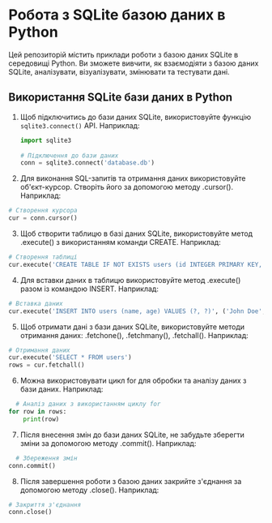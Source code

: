 # Робота з SQLite базою даних в Python

Цей репозиторій містить приклади роботи з базою даних SQLite в середовищі Python. Ви зможете вивчити, як взаємодіяти з базою даних SQLite, аналізувати, візуалізувати, змінювати та тестувати дані.

## Використання SQLite бази даних в Python

1. Щоб підключитись до бази даних SQLite, використовуйте функцію `sqlite3.connect()` API. Наприклад:

   ```python
   import sqlite3
  
   # Підключення до бази даних
   conn = sqlite3.connect('database.db')
   ``` 
2. Для виконання SQL-запитів та отримання даних використовуйте об'єкт-курсор. Створіть його за допомогою методу .cursor(). Наприклад:

```python
# Створення курсора
cur = conn.cursor()
``` 
3. Щоб створити таблицю в базі даних SQLite, використовуйте метод .execute() з використанням команди CREATE. Наприклад:
  
  ```python
# Створення таблиці
cur.execute('CREATE TABLE IF NOT EXISTS users (id INTEGER PRIMARY KEY, name TEXT, age INTEGER)')
``` 
4. Для вставки даних в таблицю використовуйте метод .execute() разом із командою INSERT. Наприклад:
  
  ```python
# Вставка даних
cur.execute('INSERT INTO users (name, age) VALUES (?, ?)', ('John Doe', 25))
``` 
5. Щоб отримати дані з бази даних SQLite, використовуйте методи отримання даних: .fetchone(), .fetchmany(), .fetchall(). Наприклад:

```python
# Отримання даних
cur.execute('SELECT * FROM users')
rows = cur.fetchall()
``` 

6. Можна використовувати цикл for для обробки та аналізу даних з бази даних. Наприклад:
```python
  # Аналіз даних з використанням циклу for
for row in rows:
    print(row)
 ``` 
 
7. Після внесення змін до бази даних SQLite, не забудьте зберегти зміни за допомогою методу .commit(). Наприклад:
```python
  # Збереження змін
conn.commit()
```

8. Після завершення роботи з базою даних закрийте з'єднання за допомогою методу .close(). Наприклад:
```python 
# Закриття з'єднання
conn.close()
``` 
 
